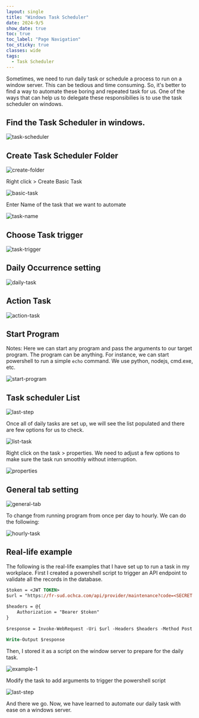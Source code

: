 ```yaml
---
layout: single
title: "Windows Task Scheduler"
date: 2024-9/5
show_date: true
toc: true
toc_label: "Page Navigation"
toc_sticky: true
classes: wide
tags:
  - Task Scheduler
---
```


Sometimes, we need to run daily task or schedule a process to run on a window server. This can be tedious and time consuming. So, it's better to find a way to automate these boring and repeated task for us. One of the ways that can help us to delegate these responsibilies is to use the task scheduler on windows.

## Find the Task Scheduler in windows.

![task-scheduler](/assets/images/task-scheduler.png)

## Create Task Scheduler Folder

![create-folder](/assets/images/create-new-folder-task-scheduler.png)

Right click > Create Basic Task

![basic-task](/assets/images/create-basic-task-9-5.png)

Enter Name of the task that we want to automate

![task-name](/assets/images/name-test.png)

## Choose Task trigger

![task-trigger](/assets/images/task-trigger.png)

## Daily Occurrence setting

![daily-task](/assets/images/daily-occurence.png)

## Action Task

![action-task](/assets/images/action-task.png)

## Start Program

Notes: Here we can start any program and pass the arguments to our target program. The program can be anything. For instance, we can start powershell to run a simple `echo` command. We use python, nodejs, cmd.exe, etc.

![start-program](/assets/images/start-program-args.png)

## Task scheduler List

![last-step](/assets/images/finish-creating-task-scheduler.png)

Once all of daily tasks are set up, we will see the list populated and there are few options for us to check. 

![list-task](/assets/images/list-task.png)

Right click on the task > properties. We need to adjust a few options to make sure the task run smoothly without interruption.

![properties](/assets/images/properties-task.png)

## General tab setting

![general-tab](/assets/images/general-tab.png)

To change from running program from once per day to hourly. We can do the following:

![hourly-task](/assets/images/run-task-hourly.png)

## Real-life example

The following is the real-life examples that I have set up to run a task in my workplace. First I created a powershell script to trigger an API endpoint to validate all the records in the database.

```ps
$token = <JWT TOKEN>
$url = "https://fr-sud.ochca.com/api/provider/maintenance?code=<SECRET CODE>"
 
$headers = @{
    Authorization = "Bearer $token"
}
 
$response = Invoke-WebRequest -Uri $url -Headers $headers -Method Post -Body ''

Write-Output $response
```

Then, I stored it as a script on the window server to prepare for the daily task.

![example-1](/assets/images/example-1.png)

Modify the task to add arguments to trigger the powershell script

![last-step](/assets/images/last-step.png)

And there we go. Now, we have learned to automate our daily task with ease on a windows server.